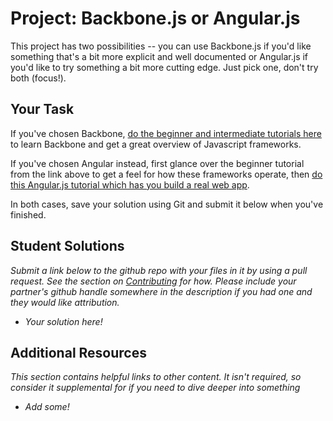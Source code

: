 # Project: Backbone.js or Angular.js

This project has two possibilities -- you can use Backbone.js if you'd like something that's a bit more explicit and well documented or Angular.js if you'd like to try something a bit more cutting edge.  Just pick one, don't try both (focus!).

## Your Task

If you've chosen Backbone, [do the beginner and intermediate tutorials here](http://backbonetutorials.com/) to learn Backbone and get a great overview of Javascript frameworks.

If you've chosen Angular instead, first glance over the beginner tutorial from the link above to get a feel for how these frameworks operate, then [do this Angular.js tutorial which has you build a real web app](http://docs.angularjs.org/tutorial).

In both cases, save your solution using Git and submit it below when you've finished.


## Student Solutions

*Submit a link below to the github repo with your files in it by using a pull request.  See the section on [Contributing](http://github.com/TheOdinProject/curriculum/blob/master/contributing.md) for how.  Please include your partner's github handle somewhere in the description if you had one and they would like attribution.*

* *Your solution here!*


## Additional Resources

*This section contains helpful links to other content. It isn't required, so consider it supplemental for if you need to dive deeper into something*

* *Add some!*